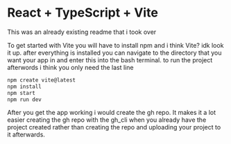 # React + TypeScript + Vite
This was an already existing readme that i took over

To get started with Vite you will have to install npm and i think Vite? idk look it up.
after everything is installed you can navigate to the directory that you want your app in and
enter this into the bash terminal. to run the project afterwords i think you only need the last line

```bash
npm create vite@latest
npm install
npm start
npm run dev
```
After you get the app working i would create the gh repo. It makes it a lot easier creating the
gh repo with the gh_cli when you already have the project created rather than creating the repo 
and uploading your project to it afterwards.

